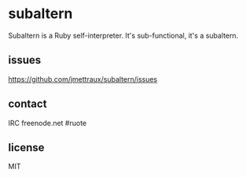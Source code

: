 
# subaltern

Subaltern is a Ruby self-interpreter. It's sub-functional, it's a subaltern.


## issues

https://github.com/jmettraux/subaltern/issues


## contact

IRC freenode.net #ruote


## license

MIT

